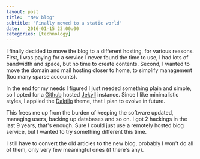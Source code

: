 ```yaml
---
layout: post
title:  "New blog"
subtitle: "Finally moved to a static world"
date:   2016-01-15 23:00:00
categories: [technology]
---
```

I finally decided to move the blog to a different hosting, for various reasons.
First, I was paying for a service I never found the time to use, I had lots of bandwidth and space, but no time to create contents.
Second, I wanted to move the domain and mail hosting closer to home, to simplify management (too many sparse accounts).

In the end for my needs I figured I just needed something plain and simple, so I opted for a [Github](https://github.com/) hosted [Jekyll](http://jekyllrb.com/) instance. Since I like minimalistic styles, I applied the [Daktilo](https://github.com/kronik3r/daktilo/) theme, that I plan to evolve in future.

This frees me up from the burden of keeping the software updated, managing users, backing up databases and so on. I got 2 hackings in the last 9 years, that's enough. Sure I could just use a remotely hosted blog service, but I wanted to try something different this time.

I still have to convert the old articles to the new blog, probably I won't do all of them, only very few meaningful ones (if there's any).
